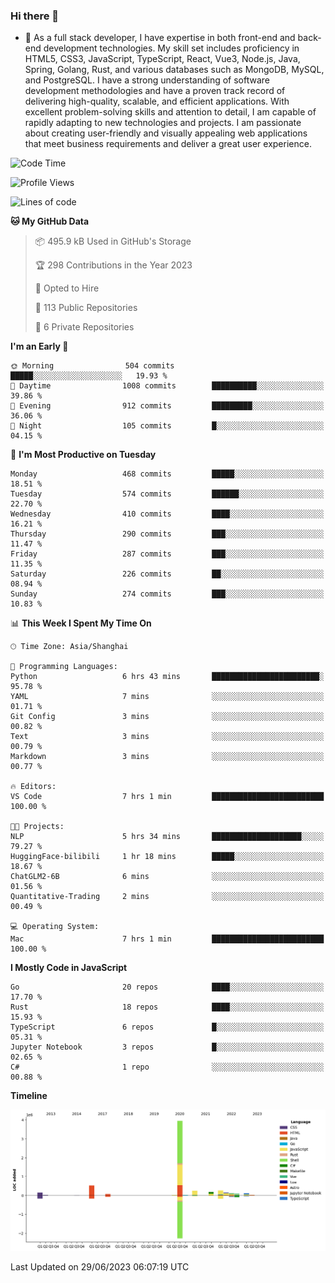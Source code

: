 ### Hi there 👋

- 🌱 As a full stack developer, I have expertise in both front-end and back-end development technologies. My skill set includes proficiency in HTML5, CSS3, JavaScript, TypeScript, React, Vue3, Node.js, Java, Spring, Golang, Rust, and various databases such as MongoDB, MySQL, and PostgreSQL. I have a strong understanding of software development methodologies and have a proven track record of delivering high-quality, scalable, and efficient applications. With excellent problem-solving skills and attention to detail, I am capable of rapidly adapting to new technologies and projects. I am passionate about creating user-friendly and visually appealing web applications that meet business requirements and deliver a great user experience.

<!--START_SECTION:waka-->
![Code Time](http://img.shields.io/badge/Code%20Time-1%2C047%20hrs%2037%20mins-blue)

![Profile Views](http://img.shields.io/badge/Profile%20Views-21-blue)

![Lines of code](https://img.shields.io/badge/From%20Hello%20World%20I%27ve%20Written-5.9%20million%20lines%20of%20code-blue)

**🐱 My GitHub Data** 

> 📦 495.9 kB Used in GitHub's Storage 
 > 
> 🏆 298 Contributions in the Year 2023
 > 
> 💼 Opted to Hire
 > 
> 📜 113 Public Repositories 
 > 
> 🔑 6 Private Repositories 
 > 
**I'm an Early 🐤** 

```text
🌞 Morning                504 commits         █████░░░░░░░░░░░░░░░░░░░░   19.93 % 
🌆 Daytime                1008 commits        ██████████░░░░░░░░░░░░░░░   39.86 % 
🌃 Evening                912 commits         █████████░░░░░░░░░░░░░░░░   36.06 % 
🌙 Night                  105 commits         █░░░░░░░░░░░░░░░░░░░░░░░░   04.15 % 
```
📅 **I'm Most Productive on Tuesday** 

```text
Monday                   468 commits         █████░░░░░░░░░░░░░░░░░░░░   18.51 % 
Tuesday                  574 commits         ██████░░░░░░░░░░░░░░░░░░░   22.70 % 
Wednesday                410 commits         ████░░░░░░░░░░░░░░░░░░░░░   16.21 % 
Thursday                 290 commits         ███░░░░░░░░░░░░░░░░░░░░░░   11.47 % 
Friday                   287 commits         ███░░░░░░░░░░░░░░░░░░░░░░   11.35 % 
Saturday                 226 commits         ██░░░░░░░░░░░░░░░░░░░░░░░   08.94 % 
Sunday                   274 commits         ███░░░░░░░░░░░░░░░░░░░░░░   10.83 % 
```


📊 **This Week I Spent My Time On** 

```text
🕑︎ Time Zone: Asia/Shanghai

💬 Programming Languages: 
Python                   6 hrs 43 mins       ████████████████████████░   95.78 % 
YAML                     7 mins              ░░░░░░░░░░░░░░░░░░░░░░░░░   01.71 % 
Git Config               3 mins              ░░░░░░░░░░░░░░░░░░░░░░░░░   00.82 % 
Text                     3 mins              ░░░░░░░░░░░░░░░░░░░░░░░░░   00.79 % 
Markdown                 3 mins              ░░░░░░░░░░░░░░░░░░░░░░░░░   00.77 % 

🔥 Editors: 
VS Code                  7 hrs 1 min         █████████████████████████   100.00 % 

🐱‍💻 Projects: 
NLP                      5 hrs 34 mins       ████████████████████░░░░░   79.27 % 
HuggingFace-bilibili     1 hr 18 mins        █████░░░░░░░░░░░░░░░░░░░░   18.67 % 
ChatGLM2-6B              6 mins              ░░░░░░░░░░░░░░░░░░░░░░░░░   01.56 % 
Quantitative-Trading     2 mins              ░░░░░░░░░░░░░░░░░░░░░░░░░   00.49 % 

💻 Operating System: 
Mac                      7 hrs 1 min         █████████████████████████   100.00 % 
```

**I Mostly Code in JavaScript** 

```text
Go                       20 repos            ████░░░░░░░░░░░░░░░░░░░░░   17.70 % 
Rust                     18 repos            ████░░░░░░░░░░░░░░░░░░░░░   15.93 % 
TypeScript               6 repos             █░░░░░░░░░░░░░░░░░░░░░░░░   05.31 % 
Jupyter Notebook         3 repos             █░░░░░░░░░░░░░░░░░░░░░░░░   02.65 % 
C#                       1 repo              ░░░░░░░░░░░░░░░░░░░░░░░░░   00.88 % 
```



**Timeline**

![Lines of Code chart](https://raw.githubusercontent.com/elton/elton/main/assets/bar_graph.png)


 Last Updated on 29/06/2023 06:07:19 UTC
<!--END_SECTION:waka-->

<!--
**elton/elton** is a ✨ _special_ ✨ repository because its `README.md` (this file) appears on your GitHub profile.

Here are some ideas to get you started:

- 🔭 I’m currently working on ...
- 🌱 I’m currently learning ...
- 👯 I’m looking to collaborate on ...
- 🤔 I’m looking for help with ...
- 💬 Ask me about ...
- 📫 How to reach me: ...
- 😄 Pronouns: ...
- ⚡ Fun fact: ...
-->
